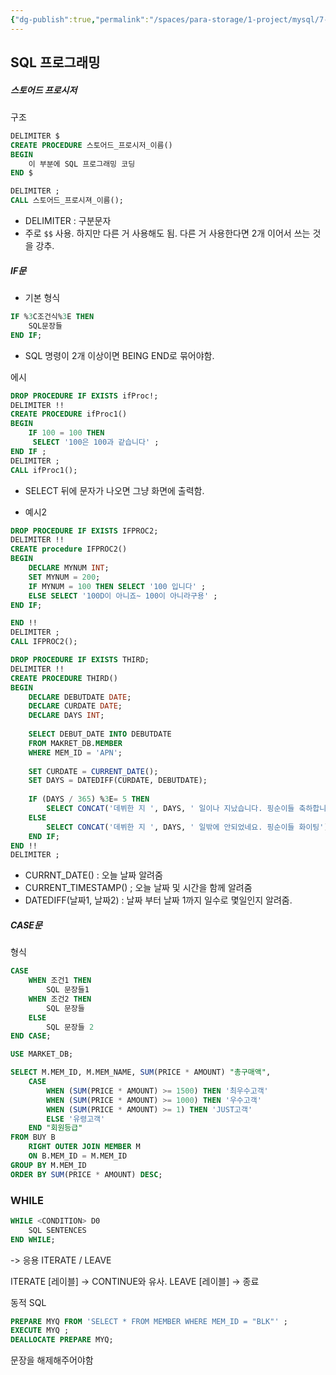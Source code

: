 ```yaml
---
{"dg-publish":true,"permalink":"/spaces/para-storage/1-project/mysql/7-sql-programming/"}
---
```


## SQL 프로그래밍
##### 스토어드 프로시저
구조
```sql
DELIMITER $
CREATE PROCEDURE 스토어드_프로시저_이름()
BEGIN
	이 부분에 SQL 프로그래밍 코딩
END $

DELIMITER ;
CALL 스토어드_프로시져_이름();
```
- DELIMITER : 구분문자
- 주로 `$$` 사용. 하지만 다른 거 사용해도 됨. 다른 거 사용한다면 2개 이어서 쓰는 것을 강추.

##### IF문
- 기본 형식
```SQL
IF %3C조건식%3E THEN
	SQL문장들
END IF;
```
- SQL 명령이 2개 이상이면 BEING END로 묶어야함.

에시
```SQL
DROP PROCEDURE IF EXISTS ifProc!;
DELIMITER !!
CREATE PROCEDURE ifProc1()
BEGIN
	IF 100 = 100 THEN
	 SELECT '100은 100과 같습니다' ;
END IF ;
DELIMITER ;
CALL ifProc1();
```
- SELECT 뒤에 문자가 나오면 그냥 화면에 출력함.

- 예시2
```SQL
DROP PROCEDURE IF EXISTS IFPROC2;
DELIMITER !!
CREATE procedure IFPROC2()
BEGIN
	DECLARE MYNUM INT;
    SET MYNUM = 200;
    IF MYNUM = 100 THEN SELECT '100 입니다' ;
    ELSE SELECT '100D이 아니죠~ 100이 아니라구용' ;
END IF;

END !!
DELIMITER ;
CALL IFPROC2();
```

```SQL
DROP PROCEDURE IF EXISTS THIRD;
DELIMITER !!
CREATE PROCEDURE THIRD()
BEGIN
    DECLARE DEBUTDATE DATE;
    DECLARE CURDATE DATE;
    DECLARE DAYS INT;
    
    SELECT DEBUT_DATE INTO DEBUTDATE
    FROM MAKRET_DB.MEMBER
    WHERE MEM_ID = 'APN';
        
    SET CURDATE = CURRENT_DATE();
    SET DAYS = DATEDIFF(CURDATE, DEBUTDATE);
    
    IF (DAYS / 365) %3E= 5 THEN 
        SELECT CONCAT('데뷔한 지 ', DAYS, ' 일이나 지났습니다. 핑순이들 축하합니다!');
    ELSE
        SELECT CONCAT('데뷔한 지 ', DAYS, ' 일밖에 안되었네요. 핑순이들 화이팅');
    END IF;
END !!
DELIMITER ;
```
- CURRNT_DATE() : 오늘 날짜 알려줌
- CURRENT_TIMESTAMP() ; 오늘 날짜 및 시간을 함께 알려줌
- DATEDIFF(날짜1, 날짜2) : 날짜 부터 날짜 1까지 일수로 몇일인지 알려줌.


##### CASE문
형식
```SQL
CASE
	WHEN 조건1 THEN
		SQL 문장들1
	WHEN 조건2 THEN
		SQL 문장들
	ELSE
		SQL 문장들 2
END CASE;
```


```SQL
USE MARKET_DB;

SELECT M.MEM_ID, M.MEM_NAME, SUM(PRICE * AMOUNT) "총구매액",
	CASE
		WHEN (SUM(PRICE * AMOUNT) >= 1500) THEN '최우수고객'
        WHEN (SUM(PRICE * AMOUNT) >= 1000) THEN '우수고객'
        WHEN (SUM(PRICE * AMOUNT) >= 1) THEN 'JUST고객'
        ELSE '유령고객'
	END "회원등급"
FROM BUY B
	RIGHT OUTER JOIN MEMBER M
    ON B.MEM_ID = M.MEM_ID
GROUP BY M.MEM_ID
ORDER BY SUM(PRICE * AMOUNT) DESC;
```

### WHILE
```SQL
WHILE <CONDITION> D0
	SQL SENTENCES
END WHILE;
```

-> 응용
ITERATE / LEAVE

ITERATE [레이블] -> CONTINUE와 유사.
LEAVE [레이블] -> 종료


동적 SQL
``` SQL
PREPARE MYQ FROM 'SELECT * FROM MEMBER WHERE MEM_ID = "BLK"' ;
EXECUTE MYQ ;
DEALLOCATE PREPARE MYQ;
```
문장을 해제해주어야함